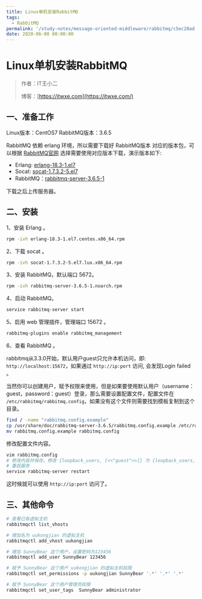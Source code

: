 ```yaml
---
title: Linux单机安装RabbitMQ
tags:
  - RabbitMQ
permalink: '/study-notes/message-oriented-middleware/rabbitmq/c5ec20ad.html'
date: 2020-06-08 00:00:00
---
```


# Linux单机安装RabbitMQ

> 作者：IT王小二
>
> 博客：[https://itwxe.com](https://itwxe.com/)

## 一、准备工作

Linux版本：CentOS7
RabbitMQ版本：3.6.5

RabbitMQ 依赖 erlang 环境，所以需要下载好 RabbitMQ版本 对应的版本包，可以根据 [RabbitMQ官网](https://www.rabbitmq.com/) 选择需要使用对应版本下载，演示版本如下:

- Erlang: [erlang-18.3-1.el7](http://www.rabbitmq.com/releases/erlang/erlang-18.3-1.el7.centos.x86_64.rpm)
- Socat: [socat-1.7.3.2-5.el7](http://repo.iotti.biz/CentOS/7/x86_64/socat-1.7.3.2-5.el7.lux.x86_64.rpm)
- RabbitMQ：[rabbitmq-server-3.6.5-1](http://www.rabbitmq.com/releases/rabbitmq-server/v3.6.5/rabbitmq-server-3.6.5-1.noarch.rpm)

下载之后上传服务器。

## 二、安装

1、安装 Erlang 。

```bash
rpm -ivh erlang-18.3-1.el7.centos.x86_64.rpm
```

2、下载 socat 。

```bash
rpm -ivh socat-1.7.3.2-5.el7.lux.x86_64.rpm
```

3、安装 RabbitMQ，默认端口 5672。

```bash
rpm -ivh rabbitmq-server-3.6.5-1.noarch.rpm
```

4、启动 RabbitMQ。

```bash
service rabbitmq-server start
```

5、启用 web 管理插件，管理端口 15672 。

```bash
rabbitmq-plugins enable rabbitmq_management
```

6、查看 RabbitMQ 。

rabbitmq从3.3.0开始，默认用户guest只允许本机访问，即: `http://localhost:15672`，如果通过 `http://ip:port` 访问, 会发现Login failed 。

当然你可以创建用户，赋予权限来使用，但是如果要使用默认用户（username：guest，password：guest）登录，那么需要设置配置文件，配置文件在 `/etc/rabbitmq/rabbitmq.config`，如果没有这个文件则需要找到模板复制到这个目录。

```bash
find / -name "rabbitmq.config.example"
cp /usr/share/doc/rabbitmq-server-3.6.5/rabbitmq.config.example /etc/rabbitmq/
mv rabbitmq.config.example rabbitmq.config
```

修改配置文件内容。

```bash
vim rabbitmq.config
# 修改内容并保存，修改 {loopback_users, [<<"guest">>]} 为 {loopback_users, []}
# 重启服务
service rabbitmq-server restart
```

这时候就可以使用 `http://ip:port` 访问了。

## 三、其他命令

```bash
# 查看已有虚拟主机
rabbitmqctl list_vhosts

# 增加名为 uukongjian 的虚拟主机
rabbitmqctl add_vhost uukongjian

# 增加 SunnyBear 这个用户，设置密码为123456
rabbitmqctl add_user SunnyBear 123456

# 赋予 SunnyBear 这个用户 uukongjian 的虚拟主机权限
rabbitmqctl set_permissions -p uukongjian SunnyBear '.*' '.*' '.*'

# 赋予 SunnyBear 这个用户管理员权限
rabbitmqctl set_user_tags  SunnyBear administrator
```


